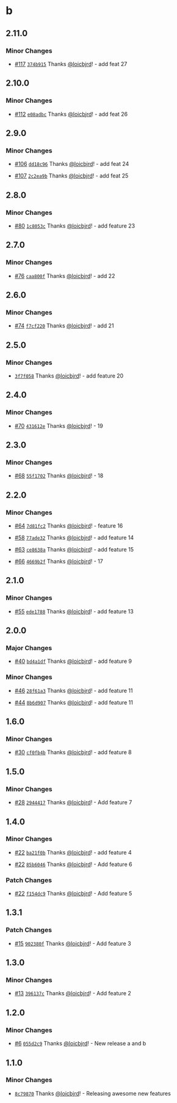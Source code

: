 # b

## 2.11.0

### Minor Changes

- [#117](https://github.com/loicbjrd/release-tests/pull/117) [`374b915`](https://github.com/loicbjrd/release-tests/commit/374b915e066cdd37213b2c6bdbe995408aff4def) Thanks [@loicbjrd](https://github.com/loicbjrd)! - add feat 27

## 2.10.0

### Minor Changes

- [#112](https://github.com/loicbjrd/release-tests/pull/112) [`e08adbc`](https://github.com/loicbjrd/release-tests/commit/e08adbc4664b0d21df9a16e4cfbebeefbf1626a8) Thanks [@loicbjrd](https://github.com/loicbjrd)! - add feat 26

## 2.9.0

### Minor Changes

- [#106](https://github.com/loicbjrd/release-tests/pull/106) [`dd18c96`](https://github.com/loicbjrd/release-tests/commit/dd18c9649b73cc7cbd21f834f42b61bfd8f5d8ce) Thanks [@loicbjrd](https://github.com/loicbjrd)! - add feat 24

- [#107](https://github.com/loicbjrd/release-tests/pull/107) [`2c2ea9b`](https://github.com/loicbjrd/release-tests/commit/2c2ea9b44fa4466c8138ac040461de6fffbea0f8) Thanks [@loicbjrd](https://github.com/loicbjrd)! - add feat 25

## 2.8.0

### Minor Changes

- [#80](https://github.com/loicbjrd/release-tests/pull/80) [`1c8053c`](https://github.com/loicbjrd/release-tests/commit/1c8053c4ab638f73ccc8d70c41253fef34111c65) Thanks [@loicbjrd](https://github.com/loicbjrd)! - add feature 23

## 2.7.0

### Minor Changes

- [#76](https://github.com/loicbjrd/release-tests/pull/76) [`caa800f`](https://github.com/loicbjrd/release-tests/commit/caa800f4c465430c3a130a8e7d9c13c0c8446815) Thanks [@loicbjrd](https://github.com/loicbjrd)! - add 22

## 2.6.0

### Minor Changes

- [#74](https://github.com/loicbjrd/release-tests/pull/74) [`f7cf220`](https://github.com/loicbjrd/release-tests/commit/f7cf22062b816ec13f817efe1a1e0c52a8d7b6e8) Thanks [@loicbjrd](https://github.com/loicbjrd)! - add 21

## 2.5.0

### Minor Changes

- [`3f7f058`](https://github.com/loicbjrd/release-tests/commit/3f7f058746b08c901c2ad8363b8c3d87d4e592af) Thanks [@loicbjrd](https://github.com/loicbjrd)! - add feature 20

## 2.4.0

### Minor Changes

- [#70](https://github.com/loicbjrd/release-tests/pull/70) [`431612e`](https://github.com/loicbjrd/release-tests/commit/431612e959bec4bd0ab7b74e80765e89f93c372a) Thanks [@loicbjrd](https://github.com/loicbjrd)! - 19

## 2.3.0

### Minor Changes

- [#68](https://github.com/loicbjrd/release-tests/pull/68) [`55f1702`](https://github.com/loicbjrd/release-tests/commit/55f17024bc248939a3c89b0987a0627461113dcb) Thanks [@loicbjrd](https://github.com/loicbjrd)! - 18

## 2.2.0

### Minor Changes

- [#64](https://github.com/loicbjrd/release-tests/pull/64) [`7d81fc2`](https://github.com/loicbjrd/release-tests/commit/7d81fc270ef3d87baae8532c5611791868b6881b) Thanks [@loicbjrd](https://github.com/loicbjrd)! - feature 16

- [#58](https://github.com/loicbjrd/release-tests/pull/58) [`77ade32`](https://github.com/loicbjrd/release-tests/commit/77ade32fa744c55a026e0fa4289a48232a718fe6) Thanks [@loicbjrd](https://github.com/loicbjrd)! - add feature 14

- [#63](https://github.com/loicbjrd/release-tests/pull/63) [`ce8638a`](https://github.com/loicbjrd/release-tests/commit/ce8638a162aaef0bc6a5a28db520a0f265199e42) Thanks [@loicbjrd](https://github.com/loicbjrd)! - add feature 15

- [#66](https://github.com/loicbjrd/release-tests/pull/66) [`4669b2f`](https://github.com/loicbjrd/release-tests/commit/4669b2fea4fb1d0559aaa4dcc99ba0a02b1f0b5d) Thanks [@loicbjrd](https://github.com/loicbjrd)! - 17

## 2.1.0

### Minor Changes

- [#55](https://github.com/loicbjrd/release-tests/pull/55) [`ede1788`](https://github.com/loicbjrd/release-tests/commit/ede178819e41b32a1056e50a369d61ed274cfddc) Thanks [@loicbjrd](https://github.com/loicbjrd)! - add feature 13

## 2.0.0

### Major Changes

- [#40](https://github.com/loicbjrd/release-tests/pull/40) [`bd4a1df`](https://github.com/loicbjrd/release-tests/commit/bd4a1df6e359568ee58bc43a8a84f47a48f63e33) Thanks [@loicbjrd](https://github.com/loicbjrd)! - add feature 9

### Minor Changes

- [#46](https://github.com/loicbjrd/release-tests/pull/46) [`28f61a3`](https://github.com/loicbjrd/release-tests/commit/28f61a3c937aaffd406db9352d1c0fa4bcb3f516) Thanks [@loicbjrd](https://github.com/loicbjrd)! - add feature 11

- [#44](https://github.com/loicbjrd/release-tests/pull/44) [`8b6d907`](https://github.com/loicbjrd/release-tests/commit/8b6d907078b03c3cf3592c796a9d1cf2e6b36cc6) Thanks [@loicbjrd](https://github.com/loicbjrd)! - add feature 11

## 1.6.0

### Minor Changes

- [#30](https://github.com/loicbjrd/release-tests/pull/30) [`cf0fb4b`](https://github.com/loicbjrd/release-tests/commit/cf0fb4bbd20f6fd72407e730215142c0350871ae) Thanks [@loicbjrd](https://github.com/loicbjrd)! - add feature 8

## 1.5.0

### Minor Changes

- [#28](https://github.com/loicbjrd/release-tests/pull/28) [`2944417`](https://github.com/loicbjrd/release-tests/commit/294441796882065ab777228a80bc63dd50963f6f) Thanks [@loicbjrd](https://github.com/loicbjrd)! - Add feature 7

## 1.4.0

### Minor Changes

- [#22](https://github.com/loicbjrd/release-tests/pull/22) [`ba21f0b`](https://github.com/loicbjrd/release-tests/commit/ba21f0bbaf5b16db45b0c475df4f888f74632f16) Thanks [@loicbjrd](https://github.com/loicbjrd)! - add feature 4

- [#22](https://github.com/loicbjrd/release-tests/pull/22) [`85b6046`](https://github.com/loicbjrd/release-tests/commit/85b604629e2068189d542ebfeb465e52a33a6f62) Thanks [@loicbjrd](https://github.com/loicbjrd)! - Add feature 6

### Patch Changes

- [#22](https://github.com/loicbjrd/release-tests/pull/22) [`f154dc9`](https://github.com/loicbjrd/release-tests/commit/f154dc96f05687e2121d9c7dc063024bc283b09b) Thanks [@loicbjrd](https://github.com/loicbjrd)! - Add feature 5

## 1.3.1

### Patch Changes

- [#15](https://github.com/loicbjrd/release-tests/pull/15) [`902380f`](https://github.com/loicbjrd/release-tests/commit/902380fbfb09ec0925f9f05212c4f7af6947ba26) Thanks [@loicbjrd](https://github.com/loicbjrd)! - Add feature 3

## 1.3.0

### Minor Changes

- [#13](https://github.com/loicbjrd/release-tests/pull/13) [`396137c`](https://github.com/loicbjrd/release-tests/commit/396137c97f29c3ff13260431f824e5401483b33d) Thanks [@loicbjrd](https://github.com/loicbjrd)! - Add feature 2

## 1.2.0

### Minor Changes

- [#6](https://github.com/loicbjrd/release-tests/pull/6) [`055d2c9`](https://github.com/loicbjrd/release-tests/commit/055d2c9e03d51b8545062369d4ad8cbfb4d61c0c) Thanks [@loicbjrd](https://github.com/loicbjrd)! - New release a and b

## 1.1.0

### Minor Changes

- [`8c79870`](https://github.com/loicbjrd/release-tests/commit/8c7987017191b883697e94e3df73cb2d16f78140) Thanks [@loicbjrd](https://github.com/loicbjrd)! - Releasing awesome new features
